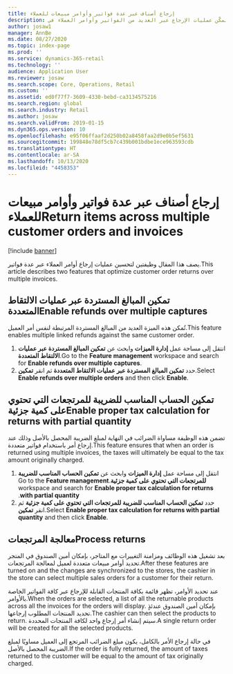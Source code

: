 ```yaml
---
title: إرجاع أصناف عبر عدة فواتير وأوامر مبيعات للعملاء
description: يوضح هذا الموضوع الوظيفة التي تمكّن عمليات الإرجاع عبر العديد من الفواتير وأوامر العملاء في Dynamics 365 Commerce.
author: josaw1
manager: AnnBe
ms.date: 08/27/2020
ms.topic: index-page
ms.prod: ''
ms.service: dynamics-365-retail
ms.technology: ''
audience: Application User
ms.reviewer: josaw
ms.search.scope: Core, Operations, Retail
ms.custom: ''
ms.assetid: ed0f77f7-3609-4330-bebd-ca3134575216
ms.search.region: global
ms.search.industry: Retail
ms.author: josaw
ms.search.validFrom: 2019-01-15
ms.dyn365.ops.version: 10
ms.openlocfilehash: e95f06ffaaf2d250b02a8458faa2d9e0b5ef5631
ms.sourcegitcommit: 199848e78df5cb7c439b001bdbe1ece963593cdb
ms.translationtype: HT
ms.contentlocale: ar-SA
ms.lasthandoff: 10/13/2020
ms.locfileid: "4458353"
---
```

# <a name="return-items-across-multiple-customer-orders-and-invoices"></a><span data-ttu-id="d7730-103">إرجاع أصناف عبر عدة فواتير وأوامر مبيعات للعملاء</span><span class="sxs-lookup"><span data-stu-id="d7730-103">Return items across multiple customer orders and invoices</span></span>

[!include [banner](includes/banner.md)]


<span data-ttu-id="d7730-104">يصف هذا المقال وظيفتين لتحسين عمليات إرجاع أوامر العملاء عبر عدة فواتير.</span><span class="sxs-lookup"><span data-stu-id="d7730-104">This article describes two features that optimize customer order returns over multiple invoices.</span></span> 

## <a name="enable-refunds-over-multiple-captures"></a><span data-ttu-id="d7730-105">تمكين المبالغ المستردة عبر عمليات الالتقاط المتعددة</span><span class="sxs-lookup"><span data-stu-id="d7730-105">Enable refunds over multiple captures</span></span>

<span data-ttu-id="d7730-106">تُمكن هذه الميزة العديد من المبالغ المستردة المرتبطة لنفس أمر العميل.</span><span class="sxs-lookup"><span data-stu-id="d7730-106">This feature enables multiple linked refunds against the same customer order.</span></span> 

1. <span data-ttu-id="d7730-107">انتقل إلى مساحة عمل **إدارة الميزات** وابحث عن **‏‫تمكين المبالغ المستردة عبر عمليات الالتقاط المتعددة‬**.</span><span class="sxs-lookup"><span data-stu-id="d7730-107">Go to the **Feature management** workspace and search for **Enable refunds over multiple captures**.</span></span>
2. <span data-ttu-id="d7730-108">حدد **‏‫تمكين المبالغ المستردة عبر عمليات الالتقاط المتعددة‬** ثم انقر **تمكين**.</span><span class="sxs-lookup"><span data-stu-id="d7730-108">Select **Enable refunds over multiple orders** and then click **Enable**.</span></span> 

## <a name="enable-proper-tax-calculation-for-returns-with-partial-quantity"></a><span data-ttu-id="d7730-109">تمكين الحساب المناسب للضريبة للمرتجعات التي تحتوي على كمية جزئية</span><span class="sxs-lookup"><span data-stu-id="d7730-109">Enable proper tax calculation for returns with partial quantity</span></span>

<span data-ttu-id="d7730-110">تضمن هذه الوظيفة مساواة الضرائب في النهاية لمبلغ الضريبة المحصل بالأصل وذلك عند إرجاع أمر باستخدام فواتير متعددة.</span><span class="sxs-lookup"><span data-stu-id="d7730-110">This feature ensures that when an order is returned using multiple invoices, the taxes will ultimately be equal to the tax amount originally charged.</span></span> 

1. <span data-ttu-id="d7730-111">انتقل إلى مساحة عمل **إدارة الميزات** وابحث عن **‏‫‏‫تمكين الحساب المناسب للضريبة للمرتجعات التي تحتوي على كمية جزئية‬**.</span><span class="sxs-lookup"><span data-stu-id="d7730-111">Go to the **Feature management** workspace and search for **Enable proper tax calculation for returns with partial quantity**.</span></span>
2. <span data-ttu-id="d7730-112">حدد **تمكين الحساب المناسب للضريبة للمرتجعات التي تحتوي على كمية جزئية** ثم انقر **تمكين**.</span><span class="sxs-lookup"><span data-stu-id="d7730-112">Select **Enable proper tax calculation for returns with partial quantity** and then click **Enable**.</span></span> 


## <a name="process-returns"></a><span data-ttu-id="d7730-113">معالجة المرتجعات</span><span class="sxs-lookup"><span data-stu-id="d7730-113">Process returns</span></span>

<span data-ttu-id="d7730-114">بعد تشغيل هذه الوظائف ومزامنة التغييرات مع المتاجر، بإمكان أمين الصندوق في المتجر تحديد أوامر مبيعات متعددة لعميل لمعالجة المرتجعات.</span><span class="sxs-lookup"><span data-stu-id="d7730-114">After these features are turned on and the changes are synchronized to the stores, the cashier in the store can select multiple sales orders for a customer for their return.</span></span>

<span data-ttu-id="d7730-115">عند تحديد الأوامر، تظهر قائمة بكافة المنتجات القابلة للإرجاع عبر كافة الفواتير الخاصة بالأوامر.</span><span class="sxs-lookup"><span data-stu-id="d7730-115">When the orders are selected, a list of all the returnable products across all the invoices for the orders will display.</span></span> <span data-ttu-id="d7730-116">بإمكان أمين الصندوق عندئذٍ تحديد المنتجات المطلوب إرجاعها.</span><span class="sxs-lookup"><span data-stu-id="d7730-116">The cashier can then select the products to return.</span></span> <span data-ttu-id="d7730-117">سيتم إنشاء أمر إرجاع واحد لكافة المنتجات المحددة.</span><span class="sxs-lookup"><span data-stu-id="d7730-117">A single return order will be created for all the selected products.</span></span>

<span data-ttu-id="d7730-118">في حالة إرجاع الأمر بالكامل، يكون مبلغ الضرائب المرتجع إلى العميل مساويًا لمبلغ الضريبة المحصل بالأصل.</span><span class="sxs-lookup"><span data-stu-id="d7730-118">If the order is fully returned, the amount of taxes returned to the customer will be equal to the amount of tax originally charged.</span></span>

